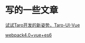 # 写的一些文章

[试试Taro开发的新姿势，Taro-UI-Vue](https://juejin.cn/post/6856361298431737869)

[webpack4.0+vue+es6](https://juejin.im/post/6844903781365186573)
